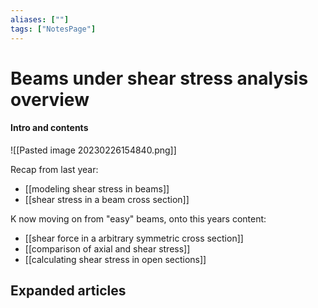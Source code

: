 ```yaml
---
aliases: [""]
tags: ["NotesPage"]
---
```


# Beams under shear stress analysis overview

#### Intro and contents
![[Pasted image 20230226154840.png]]

Recap from last year:
- [[modeling shear stress in beams]]
- [[shear stress in a beam cross section]]

K now moving on from "easy" beams, onto this years content:
- [[shear force in a arbitrary symmetric cross section]]
- [[comparison of axial and shear stress]]
- [[calculating shear stress in open sections]]

## Expanded articles

